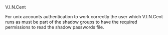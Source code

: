 V.I.N.Cent

For unix accounts authentication to work correctly the user which V.I.N.Cent runs as must be part of the shadow groups
to have the required permissions to read the shadow passwords file.